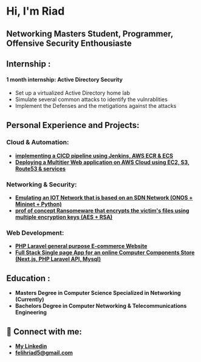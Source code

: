 <h1>Hi, I'm Riad</h1>
<h2>Networking Masters Student, Programmer, Offensive Security Enthousiaste</h2>
<h2>Internship : </h2>
 <h4>1 month internship: Active Directory Security </h4>
  <ul>
    <li>Set up a virtualized Active Directory home lab </li>
    <li>Simulate several common attacks to identify the vulnrablities </li>
    <li>Implement the Defenses and the metigations against the attacks</li>
  </ul>
<h2>Personal Experience and Projects: </h2>
<h3>Cloud & Automation:</h3>

- <b>[implementing a CICD pipeline using Jenkins, AWS ECR & ECS](https://github.com/riad-999/Jenkins-CICD-pipeline)</b>
- <b>[Deploying a Multitier Web application on AWS Cloud using EC2, S3, Route53 & services](https://github.com/riad-999/vprofile-aws/blob/main/Readme.pdf)</b>

<h3>Networking & Security:</h3>

- <b>[Emulating an IOT Network that is based on an SDN Network (ONOS + Mininet + Python)](https://github.com/riad-999/Mininet-SDN-IOT)</b>
- <b>[prof of concept Ransomeware that encrypts the victim's files using multiple encryption keys (AES + RSA)](https://github.com/riad-999/File-Cryptography-Ransomware)</b>


<h3>Web Development:</h3>

- <b>[PHP Laravel general purpose E-commerce Website](https://github.com/riad-999/riad-999/blob/main/projects/ecomm-demo.md)</b>
- <b>[Full Stack Single page App for an online Computer Components Store (Next.js, PHP Laravel API, Mysql)](https://github.com/riad-999/riad-999/blob/main/projects/tech-store.md)</b>

<h2>Education : </h2>

- <b>Masters Degree in Computer Science Specialized in Networking (Currently)</b>
- <b>Bachelors Degree in Computer Networking & Telecommunications Engineering</b>

<h2> 🤳 Connect with me:</h2>

- <b>[My Linkedin](https://linkedin.com/in/riad-felih)</b>
- <b>felihriad5@gmail.com</b>

